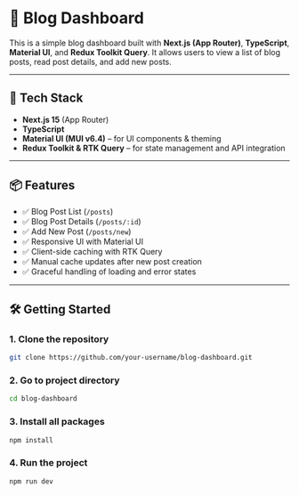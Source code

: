 # 📝 Blog Dashboard

This is a simple blog dashboard built with **Next.js (App Router)**, **TypeScript**, **Material UI**, and **Redux Toolkit Query**. It allows users to view a list of blog posts, read post details, and add new posts.

---

## 🚀 Tech Stack

- **Next.js 15** (App Router)
- **TypeScript**
- **Material UI (MUI v6.4)** – for UI components & theming
- **Redux Toolkit & RTK Query** – for state management and API integration

---

## 📦 Features

- ✅ Blog Post List (`/posts`)
- ✅ Blog Post Details (`/posts/:id`)
- ✅ Add New Post (`/posts/new`)
- ✅ Responsive UI with Material UI
- ✅ Client-side caching with RTK Query
- ✅ Manual cache updates after new post creation
- ✅ Graceful handling of loading and error states

---

## 🛠️ Getting Started

### 1. Clone the repository

```bash
git clone https://github.com/your-username/blog-dashboard.git
```

### 2. Go to project directory

```bash
cd blog-dashboard
```

### 3. Install all packages

```bash
npm install
```

### 4. Run the project

```bash
npm run dev
```
